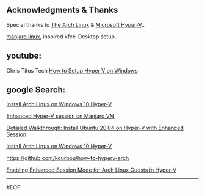 ## Acknowledgments & Thanks

Special thanks to [The Arch Linux](https://archlinux.org) & [Microsoft Hyper-V](https://docs.microsoft.com/en-us/virtualization/hyper-v-on-windows/about/)..

[manjaro linux](https://manjaro.org), inspired xfce-Desktop setup..

## youtube:

Chris Titus Tech [How to Setup Hyper V on Windows](https://www.youtube.com/watch?v=FCIA4YQHx9U)

## google Search:

[Install Arch Linux on Windows 10 Hyper-V](https://dzone.com/articles/install-arch-linux-on-windows-10-hyper-v)

[Enhanced Hyper-V session on Manjaro VM](https://blog.jsobczak.com/2019/12/08/enhanced-hyper-v-session-on-manjaro-vm/)

[Detailed Walkthrough: Install Ubuntu 20.04 on Hyper-V with Enhanced Session](https://www.nakivo.com/blog/install-ubuntu-20-04-on-hyper-v-with-enhanced-session/)

[Install Arch Linux on Windows 10 Hyper-V](https://mudrii.medium.com/install-arch-linux-on-windows-10-hyper-v-215b2e71c6db)

https://github.com/kourbou/how-to-hyperv-arch

[Enabling Enhanced Session Mode for Arch Linux Guests in Hyper-V](https://blog.emptyq.net/a?id=00004-12392ad1-93e2-4f39-bf0b-fbc00200575e)

---
#EOF